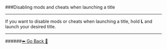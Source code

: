 ###Disabling mods and cheats when launching a title
***
If you want to disable mods or cheats when launching a title, hold **L** and launch your desired title.

***
######[⬅️ Go Back 🦝](https://rentry.org/SwitchFAQ)
